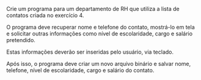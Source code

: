 Crie um programa para um departamento de RH que utiliza a lista de
contatos criada no exercício 4.

O programa deve recuperar nome e telefone do contato, mostrá-lo em tela e
solicitar outras informações como nível de escolaridade, cargo e salário pretendido.

Estas informações deverão ser inseridas pelo usuário, via teclado. 

Após isso, o programa deve criar um novo arquivo binário e salvar nome,
telefone, nível de escolaridade, cargo e salário do contato.
